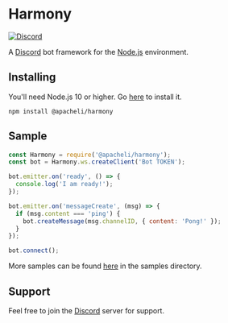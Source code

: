 # Harmony
[![Discord](https://canary.discordapp.com/api/guilds/536724303522299925/widget.png?style=shield)](https://discord.gg/rNPmCBR)

A [Discord](https://discordapp.com/) bot framework for the [Node.js](https://nodejs.org/) environment.

## Installing
You'll need Node.js 10 or higher. Go [here](https://nodejs.org/) to install it.
```
npm install @apacheli/harmony
```

## Sample
```js
const Harmony = require('@apacheli/harmony');
const bot = Harmony.ws.createClient('Bot TOKEN');

bot.emitter.on('ready', () => {
  console.log('I am ready!');
});

bot.emitter.on('messageCreate', (msg) => {
  if (msg.content === 'ping') {
    bot.createMessage(msg.channelID, { content: 'Pong!' });
  }
});

bot.connect();
```
More samples can be found [here](https://github.com/Apacheli/Harmony/tree/rewrite/samples) in the samples directory.

## Support
Feel free to join the [Discord](https://discord.gg/rNPmCBR) server for support.
